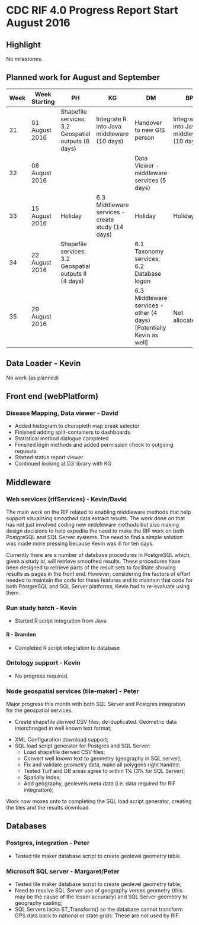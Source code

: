 # CDC RIF 4.0 Progress Report Start August 2016

## Highlight

No milestones.

## Planned work for August and September

| Week | Week Starting  | PH                                                     | KG                                               | DM                                                                   | BP                                         | MD                       | Milestone        | Notes |
|------|----------------|--------------------------------------------------------|--------------------------------------------------|----------------------------------------------------------------------|--------------------------------------------|--------------------------|------------------|-------|
| 31   | 01 August 2016 | Shapefile services: 3.2 Geospatial outputs (8 days)    | Integrate R into Java middleware (10 days)       | Handover to new GIS person                                           | Integrate R into Java middleware (10 days) |                          |                  |       |
| 32   | 08 August 2016 |                                                        |                                                  | Data Viewer - middleware services (5 days)                           |                                            |                          |                  |       |
| 33   | 15 August 2016 | Holiday                                                | 6.3 Middleware services - create study (14 days) | Holiday                                                              | Holiday                                    |                          |                  |       |
| 34   | 22 August 2016 | Shapefile services: 3.2 Geospatial outputs II (4 days) |                                                  | 6.1 Taxonomy services, 6.2 Database logon                            |                                            |                          |                  |       |
| 35   | 29 August 2016 |                                                        |                                                  | 6.3 Middleware services - other (4 days) [Potentially Kevin as well] | Not allocated                              | Holiday to 5th September | Results Viewer   |       |

## Data Loader - Kevin

No work (as planned)

## Front end (webPlatform)

### Disease Mapping, Data viewer - David

- Added histogram to choropleth map break selector
- Finished adding split-containers to dashboards
- Statistical method dialogue completed
- Finished login methods and added permission check to outgoing requests
- Started status report viewer
- Continued looking at D3 library with KG

## Middleware

### Web services (rifServices) - Kevin/David

The main work on the RIF related to enabling middleware methods that help support visualising smoothed data extract results. 
The work done on that has not just involved coding new middleware methods but also making design decisions to help expedite 
the need to make the RIF work on both PostgreSQL and SQL Server systems. The need to find a simple solution was made more 
pressing because Kevin was ill for ten days.

Currently there are a number of database procedures in PostgreSQL which, given a study id, will retrieve smoothed results. 
These procedures have been designed to retrieve parts of the result sets to facilitate showing results as pages in the front end. 
However, considering the factors of effort needed to maintain the code for these features and to maintain that code for 
both PostgreSQL and SQL Server platforms, Kevin had to re-evaluate using them.

### Run study batch - Kevin

- Started R script integration from Java

#### R - Brandon

- Completed R script integration to database

### Ontology support - Kevin
 
- No progress required.

### Node geospatial services (tile-maker) - Peter

Major progress this month with both SQL Server and Postgres integration for the geospatial services.

- Create shapefile derived CSV files; de-duplicated. Geometric data interchnaged in well known text format;
* XML Configuration download support;
* SQL load script generator for Postgres and SQL Server:
  * Load shapefile derived CSV files;
  * Convert well known text to geometry (geography in SQL server);
  * Fix and validate geometry data, make all polygons right handed;
  * Tested Turf and DB areas agree to within 1% (3% for SQL Server);
  * Spatially index;
  * Add geography, geolevels meta data (i.e. data required for RIF integration);

Work now moxes onto to completing the SQL load script generator, creating the tiles and the results download.

## Databases

### Postgres, integration - Peter

* Tested tile maker database script to create geolevel geometry table.

### Microsoft SQL server - Margaret/Peter

* Tested tile maker database script to create geolevel geometry table;
* Need to resolve SQL Server use of geography verses geometry (this may be the cause of the lesser accuracy) and SQL Server geometry to geography casting; 
* SQL Servers lacks ST_Transform() so the database cannot transform GPS data back to national or state grids. 
  These are not used by RIF.



 

 
